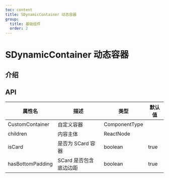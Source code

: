```yaml
---
toc: content
title: SDynamicContainer 动态容器
group:
  title: 基础组件
  order: 2
---
```


# SDynamicContainer 动态容器

## 介绍

<code src="./demos/base.tsx"></code>

## API

| 属性名           | 描述                   | 类型               | 默认值 |
| ---------------- | ---------------------- | ------------------ | ------ |
| CustomContainer  | 自定义容器             | ComponentType<any> |        |
| children         | 内容主体               | ReactNode          |        |
| isCard           | 是否为 SCard 容器      | boolean            | true   |
| hasBottomPadding | SCard 是否包含底边边距 | boolean            | true   |
